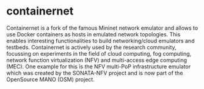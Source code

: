 # containernet

Containernet is a fork of the famous Mininet network emulator and allows to use Docker containers as hosts in emulated network topologies. This enables interesting functionalities to build networking/cloud emulators and testbeds. Containernet is actively used by the research community, focussing on experiments in the field of cloud computing, fog computing, network function virtualization (NFV) and multi-access edge computing (MEC). One example for this is the NFV multi-PoP infrastructure emulator which was created by the SONATA-NFV project and is now part of the OpenSource MANO (OSM) project.